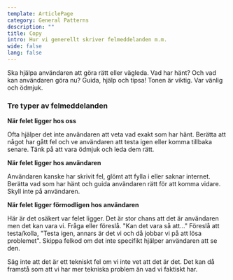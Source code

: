 ```yaml
---
template: ArticlePage
category: General Patterns
description: ""
title: Copy
intro: Hur vi generellt skriver felmeddelanden m.m.
wide: false
lang: false
---
```







<section>
<Collapse title="Felmeddelanden"><span class="content">Ska hjälpa användaren att göra rätt eller vägleda. Vad har hänt? Och vad kan användaren göra nu? Guida, hjälp och tipsa! Tonen är viktig. Var vänlig och ödmjuk.

### Tre typer av felmeddelanden

**När felet ligger hos oss**

Ofta hjälper det inte användaren att veta vad exakt som har hänt. Berätta att något har gått fel och ve användaren att testa igen eller komma tillbaka senare. Tänk på att vara ödmjuk och leda dem rätt.

**När felet ligger hos användaren**

Användaren kanske har skrivit fel, glömt att fylla i eller saknar internet. Berätta vad som har hänt och guida användaren rätt för att komma vidare. Skyll inte på användaren.

**När felet ligger förmodligen hos användaren**

Här är det osäkert var felet ligger. Det är stor chans att det är användaren men det kan vara vi. Fråga eller föreslå. "Kan det vara så att..." Föreslå att testa/kolla, "Testa igen, annars är det vi och då jobbar vi på att lösa problemet". Skippa felkod om det inte specifikt hjälper användaren att se den.

Säg inte att det är ett tekniskt fel om vi inte vet att det är det. Det kan då framstå som att vi har mer tekniska problem än vad vi faktiskt har.</span></Collapse>
</section>